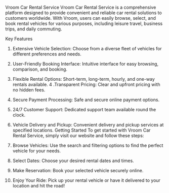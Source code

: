 Vroom Car Rental Service
Vroom Car Rental Service is a comprehensive platform designed to provide convenient and reliable car rental solutions to customers worldwide. With Vroom, users can easily browse, select, and book rental vehicles for various purposes, including leisure travel, business trips, and daily commuting.

Key Features
1. Extensive Vehicle Selection: Choose from a diverse fleet of vehicles for different preferences and needs.
2. User-Friendly Booking Interface: Intuitive interface for easy browsing, comparison, and booking.
3. Flexible Rental Options: Short-term, long-term, hourly, and one-way rentals available.
4 .Transparent Pricing: Clear and upfront pricing with no hidden fees.
5. Secure Payment Processing: Safe and secure online payment options.
6. 24/7 Customer Support: Dedicated support team available round the clock.
7. Vehicle Delivery and Pickup: Convenient delivery and pickup services at specified locations.
Getting Started
To get started with Vroom Car Rental Service, simply visit our website and follow these steps:

1. Browse Vehicles: Use the search and filtering options to find the perfect vehicle for your needs.
2. Select Dates: Choose your desired rental dates and times.
3. Make Reservation: Book your selected vehicle securely online.
4. Enjoy Your Ride: Pick up your rental vehicle or have it delivered to your location and hit the road!
